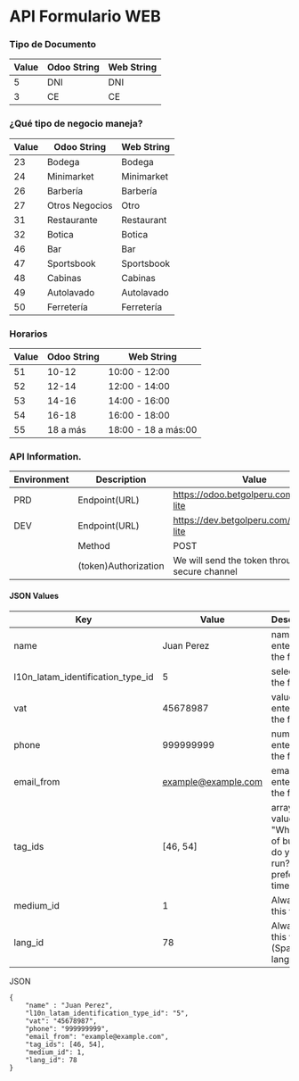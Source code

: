 # API Formulario WEB

### Tipo de Documento
| Value | Odoo String | Web String |
|--|--|--|
| 5 | DNI |DNI|
| 3 | CE |CE|
###  ¿Qué tipo de negocio maneja?
| Value | Odoo String | Web String |
|--|--|--|
| 23 | Bodega | Bodega |
| 24 | Minimarket | Minimarket |
| 26 | Barbería | Barbería |
| 27 | Otros Negocios | Otro |
| 31 | Restaurante | Restaurant |
| 32 | Botica | Botica |
| 46 | Bar | Bar |
| 47 | Sportsbook | Sportsbook |
| 48 | Cabinas | Cabinas |
| 49 | Autolavado | Autolavado |
| 50 | Ferretería | Ferretería |

### Horarios
| Value | Odoo String | Web String |
|--|--|--|
| 51 | 10-12 | 10:00 - 12:00 |
| 52 | 12-14 | 12:00 - 14:00 |
| 53 | 14-16 | 14:00 - 16:00 |
| 54 | 16-18 | 16:00 - 18:00 |
| 55 | 18 a más | 18:00 - 18 a más:00 |


### API Information.

|Environment| Description | Value      |
| -----------| ------|----------|
|PRD| Endpoint(URL) | https://odoo.betgolperu.com/util/lead-lite |
|DEV| Endpoint(URL) | https://dev.betgolperu.com/util/lead-lite|
|| Method| POST |
|| (token)Authorization | We will send the token through a secure channel

#### JSON Values

|Key| Value | Description |
| --| --| --|
| name| Juan Perez | name entered in the form |
| l10n_latam_identification_type_id | 5 | selected in the form |
| vat | 45678987 | value entered in the form |
| phone| 999999999 | number entered in the form |
| email_from | example@example.com | email entered in the form |
|tag_ids | [46, 54] | array with values from "What kind of business do you run?"  and preferred time
| medium_id| 1 | Always use this value
| lang_id | 78 | Always use this value (Spanish language)

JSON 
```
{
    "name" : "Juan Perez",
    "l10n_latam_identification_type_id": "5",
    "vat": "45678987",
    "phone": "999999999",
    "email_from": "example@example.com",
    "tag_ids": [46, 54],
    "medium_id": 1,
    "lang_id": 78
}
```
